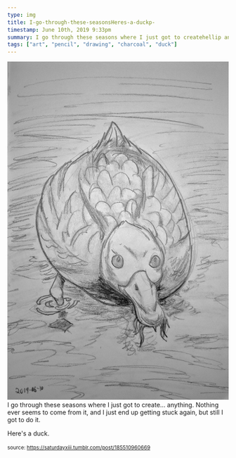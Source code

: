 ```yaml
---
type: img
title: I-go-through-these-seasonsHeres-a-duckp-
timestamp: June 10th, 2019 9:33pm
summary: I go through these seasons where I just got to createhellip anything  Nothing ever seems to come from it and I just end up getting stuck again butHeres a duckp 
tags: ["art", "pencil", "drawing", "charcoal", "duck"]
---
```

<img src="../media/185510960669.jpg"/>
                                                                                          <div class="caption">
I go through these seasons where I just got to create&hellip; anything.  Nothing ever seems to come from it, and I just end up getting stuck again, but still I got to do it.



Here's a duck.
 
                                    
                
                
                
                
                                
<small>source: https://saturdayxiii.tumblr.com/post/185510960669</small>
